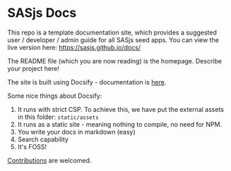 # SASjs Docs

This repo is a template documentation site, which provides a suggested user / developer / admin guide for all SASjs seed apps.  You can view the live version here:  https://sasjs.github.io/docs/

The README file (which you are now reading) is the homepage.  Describe your project here!

The site is built using Docsify - documentation is [here](https://docsify.js.org/#/?id=docsify).

Some nice things about Docsify:

1.  It runs with strict CSP.  To achieve this, we have put the external assets in this folder: `static/assets` 
2.  It runs as a static site - meaning nothing to compile, no need for NPM.
3.  You write your docs in markdown (easy)
4.  Search capability
5.  It's FOSS! 

[Contributions](https://github.com/sasjs/docs) are welcomed.
